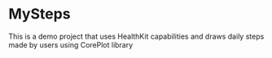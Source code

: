 # MySteps
This is a demo project that uses HealthKit capabilities and draws daily steps made by users using CorePlot library

